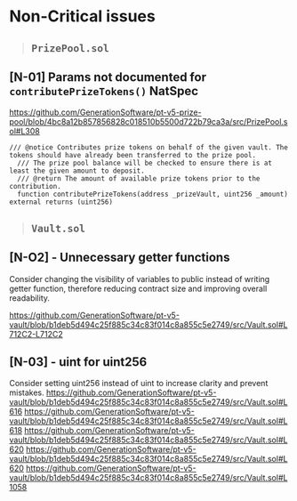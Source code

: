 # Non-Critical issues
> ## `PrizePool.sol`
## [N-01] Params not documented for `contributePrizeTokens()` NatSpec

https://github.com/GenerationSoftware/pt-v5-prize-pool/blob/4bc8a12b857856828c018510b5500d722b79ca3a/src/PrizePool.sol#L308

```solidity
/// @notice Contributes prize tokens on behalf of the given vault. The tokens should have already been transferred to the prize pool.
  /// The prize pool balance will be checked to ensure there is at least the given amount to deposit.
  /// @return The amount of available prize tokens prior to the contribution.
  function contributePrizeTokens(address _prizeVault, uint256 _amount) external returns (uint256) 
```
> ## `Vault.sol`
## [N-O2] - Unnecessary getter functions
Consider changing the visibility of variables to public instead of writing getter function, therefore reducing contract size and improving overall readability.

https://github.com/GenerationSoftware/pt-v5-vault/blob/b1deb5d494c25f885c34c83f014c8a855c5e2749/src/Vault.sol#L712C2-L712C2

## [N-03] - uint for uint256
Consider setting uint256 instead of uint to increase clarity and prevent mistakes.
https://github.com/GenerationSoftware/pt-v5-vault/blob/b1deb5d494c25f885c34c83f014c8a855c5e2749/src/Vault.sol#L616
https://github.com/GenerationSoftware/pt-v5-vault/blob/b1deb5d494c25f885c34c83f014c8a855c5e2749/src/Vault.sol#L618
https://github.com/GenerationSoftware/pt-v5-vault/blob/b1deb5d494c25f885c34c83f014c8a855c5e2749/src/Vault.sol#L620
https://github.com/GenerationSoftware/pt-v5-vault/blob/b1deb5d494c25f885c34c83f014c8a855c5e2749/src/Vault.sol#L620
https://github.com/GenerationSoftware/pt-v5-vault/blob/b1deb5d494c25f885c34c83f014c8a855c5e2749/src/Vault.sol#L1058